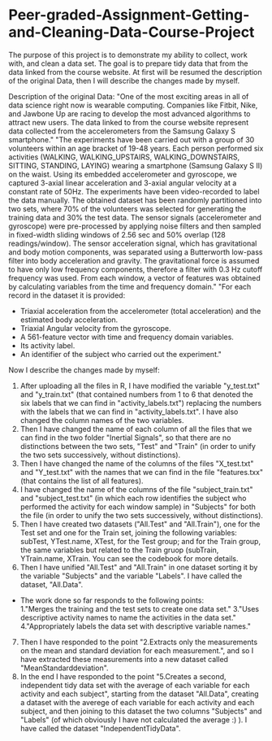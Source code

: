 # Peer-graded-Assignment-Getting-and-Cleaning-Data-Course-Project
The purpose of this project is to demonstrate my ability to collect, work with, and clean a data set. The goal is to prepare tidy data that from the data linked from the course website.
At first will be resumed the description of the original Data, then I will describe the changes made by myself.

Description of the original Data: 
"One of the most exciting areas in all of data science right now is wearable computing. Companies like Fitbit, Nike, and Jawbone Up are racing to develop the most advanced algorithms to attract new users. The data linked to from the course website represent data collected from the accelerometers from the Samsung Galaxy S smartphone."
"The experiments have been carried out with a group of 30 volunteers within an age bracket of 19-48 years. Each person performed six activities (WALKING, WALKING_UPSTAIRS, WALKING_DOWNSTAIRS, SITTING, STANDING, LAYING) wearing a smartphone (Samsung Galaxy S II) on the waist. Using its embedded accelerometer and gyroscope, we captured 3-axial linear acceleration and 3-axial angular velocity at a constant rate of 50Hz. The experiments have been video-recorded to label the data manually. The obtained dataset has been randomly partitioned into two sets, where 70% of the volunteers was selected for generating the training data and 30% the test data.
The sensor signals (accelerometer and gyroscope) were pre-processed by applying noise filters and then sampled in fixed-width sliding windows of 2.56 sec and 50% overlap (128 readings/window). The sensor acceleration signal, which has gravitational and body motion components, was separated using a Butterworth low-pass filter into body acceleration and gravity. The gravitational force is assumed to have only low frequency components, therefore a filter with 0.3 Hz cutoff frequency was used. From each window, a vector of features was obtained by calculating variables from the time and frequency domain."
"For each record in the dataset it is provided:
- Triaxial acceleration from the accelerometer (total acceleration) and the estimated body acceleration.
- Triaxial Angular velocity from the gyroscope.
- A 561-feature vector with time and frequency domain variables.
- Its activity label.
- An identifier of the subject who carried out the experiment."

Now I describe the changes made by myself:
1) After uploading all the files in R, I have modified the variable "y_test.txt" and "y_train.txt" (that contained numbers from 1 to 6 that denoted the six labels that we can find in "activity_labels.txt") replacing the numbers with the labels that we can find in "activity_labels.txt". I have also changed the column names of the two variables.
2) Then I have changed the name of each column of all the files that we can find in the two folder "Inertial Signals", so that there are no distinctions between the two sets, "Test" and "Train" (in order to unify the two sets successively, without distinctions).
3) Then I have changed the name of the columns of the files "X_test.txt" and "Y_test.txt" with the names that we can find in the file "features.txx" (that contains the list of all features).
4) I have changed the name of the columns of the file "subject_train.txt" and "subject_test.txt" (in which each row identifies the subject who performed the activity for each window sample) in "Subjects" for  both the file (in order to unify the two sets successively, without distinctions).
5) Then I have created two datasets ("All.Test" and "All.Train"), one for the Test set and one for the Train set, joining the following variables: subTest, YTest.name, XTest, for the Test group; and for the Train group, the same variables but related to the Train gruop (subTrain, YTrain.name, XTrain. You can see the codebook for more details.
6) Then I have unified "All.Test" and "All.Train" in one dataset sorting it by the variable "Subjects" and the variable "Labels". I have called the dataset, "All.Data".
- The work done so far responds to the following points:     
      1."Merges the training and the test sets to create one data set."
      3."Uses descriptive activity names to name the activities in the data set."
      4."Appropriately labels the data set with descriptive variable names."
      
7) Then I have responded to the point "2.Extracts only the measurements on the mean and standard deviation for each measurement.", and so I have extracted these measurements into a new dataset called "MeanStandarddeviation".
8) In the end I have responded to the point "5.Creates a second, independent tidy data set with the average of each variable for each activity and each subject", starting from the dataset "All.Data", creating a dataset with the averege of each variable for each activity and each subject, and then joining to this dataset the two columns "Subjects" and "Labels" (of which obviously I have not calculated the average :) ). I have called the dataset "IndependentTidyData".
